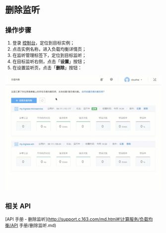 # 删除监听

## 操作步骤

1. 登录 [控制台](https://c.163.com/dashboard#/m/ingress/)，定位到目标实例；
2. 点击实例名称，进入负载均衡详情页；
3. 在监听管理标签下，定位到目标监听；
4. 在目标监听右侧，点击「**设置**」按钮；
5. 在设置监听页，点击「**删除**」按钮：

![](../../image/管理监听-删除监听.gif)

## 相关 API

[API 手册 - 删除监听](http://support.c.163.com/md.html#!计算服务/负载均衡/API 手册/删除监听.md)